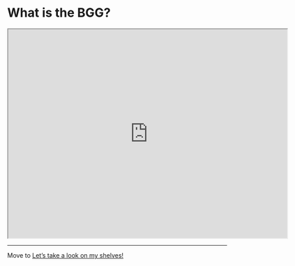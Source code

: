
# What is the BGG?

<iframe src="https://drive.google.com/file/d/1P_1E_l6rkaiwR3dU0Oyu0T6-Z0a6HQ93/preview" width="640" height="480"></iframe>


---
Move to [Let’s take a look on my shelves!](https://diegocamlooker.github.io/Kickstarter/collection)
